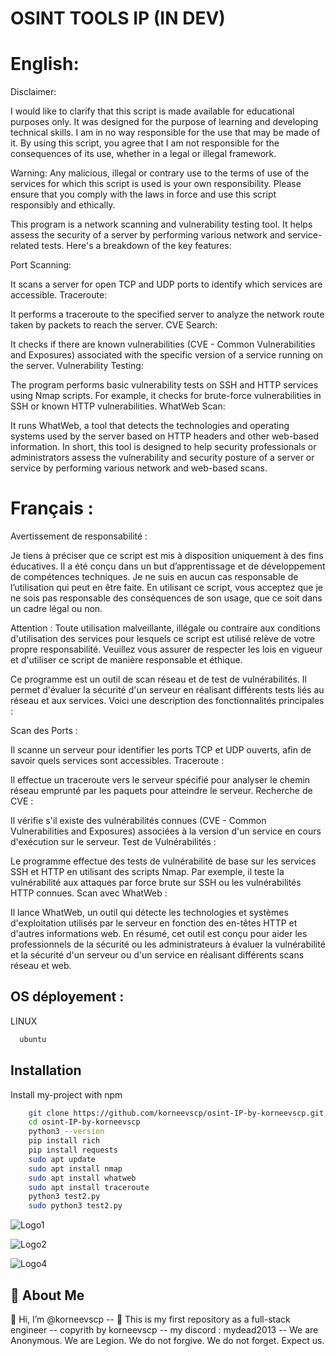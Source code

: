 
# OSINT TOOLS IP (IN DEV)

# English:

Disclaimer:

I would like to clarify that this script is made available for educational purposes only. It was designed for the purpose of learning and developing technical skills. I am in no way responsible for the use that may be made of it. By using this script, you agree that I am not responsible for the consequences of its use, whether in a legal or illegal framework.

Warning: Any malicious, illegal or contrary use to the terms of use of the services for which this script is used is your own responsibility. Please ensure that you comply with the laws in force and use this script responsibly and ethically.


This program is a network scanning and vulnerability testing tool. It helps assess the security of a server by performing various network and service-related tests. Here's a breakdown of the key features:

Port Scanning:

It scans a server for open TCP and UDP ports to identify which services are accessible.
Traceroute:

It performs a traceroute to the specified server to analyze the network route taken by packets to reach the server.
CVE Search:

It checks if there are known vulnerabilities (CVE - Common Vulnerabilities and Exposures) associated with the specific version of a service running on the server.
Vulnerability Testing:

The program performs basic vulnerability tests on SSH and HTTP services using Nmap scripts. For example, it checks for brute-force vulnerabilities in SSH or known HTTP vulnerabilities.
WhatWeb Scan:

It runs WhatWeb, a tool that detects the technologies and operating systems used by the server based on HTTP headers and other web-based information.
In short, this tool is designed to help security professionals or administrators assess the vulnerability and security posture of a server or service by performing various network and web-based scans.




# Français :

Avertissement de responsabilité :

Je tiens à préciser que ce script est mis à disposition uniquement à des fins éducatives. Il a été conçu dans un but d’apprentissage et de développement de compétences techniques. Je ne suis en aucun cas responsable de l’utilisation qui peut en être faite. En utilisant ce script, vous acceptez que je ne sois pas responsable des conséquences de son usage, que ce soit dans un cadre légal ou non.

Attention : Toute utilisation malveillante, illégale ou contraire aux conditions d'utilisation des services pour lesquels ce script est utilisé relève de votre propre responsabilité. Veuillez vous assurer de respecter les lois en vigueur et d'utiliser ce script de manière responsable et éthique.

Ce programme est un outil de scan réseau et de test de vulnérabilités. Il permet d'évaluer la sécurité d'un serveur en réalisant différents tests liés au réseau et aux services. Voici une description des fonctionnalités principales :

Scan des Ports :

Il scanne un serveur pour identifier les ports TCP et UDP ouverts, afin de savoir quels services sont accessibles.
Traceroute :

Il effectue un traceroute vers le serveur spécifié pour analyser le chemin réseau emprunté par les paquets pour atteindre le serveur.
Recherche de CVE :

Il vérifie s'il existe des vulnérabilités connues (CVE - Common Vulnerabilities and Exposures) associées à la version d'un service en cours d'exécution sur le serveur.
Test de Vulnérabilités :

Le programme effectue des tests de vulnérabilité de base sur les services SSH et HTTP en utilisant des scripts Nmap. Par exemple, il teste la vulnérabilité aux attaques par force brute sur SSH ou les vulnérabilités HTTP connues.
Scan avec WhatWeb :

Il lance WhatWeb, un outil qui détecte les technologies et systèmes d'exploitation utilisés par le serveur en fonction des en-têtes HTTP et d'autres informations web.
En résumé, cet outil est conçu pour aider les professionnels de la sécurité ou les administrateurs à évaluer la vulnérabilité et la sécurité d'un serveur ou d'un service en réalisant différents scans réseau et web.

## OS déployement : 

LINUX

```bash
  ubuntu 
```


## Installation

Install my-project with npm

```bash
    git clone https://github.com/korneevscp/osint-IP-by-korneevscp.git
    cd osint-IP-by-korneevscp
    python3 --version
    pip install rich
    pip install requests
    sudo apt update
    sudo apt install nmap
    sudo apt install whatweb
    sudo apt install traceroute
    python3 test2.py
    sudo python3 test2.py
```
    
![Logo1](https://i.pinimg.com/1200x/ff/69/f0/ff69f0d16623452e9fafe32964e2698b.jpg)

![Logo2](https://i.pinimg.com/1200x/43/77/92/43779265578dba0a9823eb6256424c1e.jpg)

![Logo4](https://i.pinimg.com/1200x/96/cd/14/96cd140d5385984fd9f1b10974e703db.jpg)





## 🚀 About Me
👋 Hi, I’m @korneevscp -- 🤖 This is my first repository as a full-stack engineer -- copyrith by korneevscp -- my discord : mydead2013 -- We are Anonymous. We are Legion. We do not forgive. We do not forget. Expect us.

